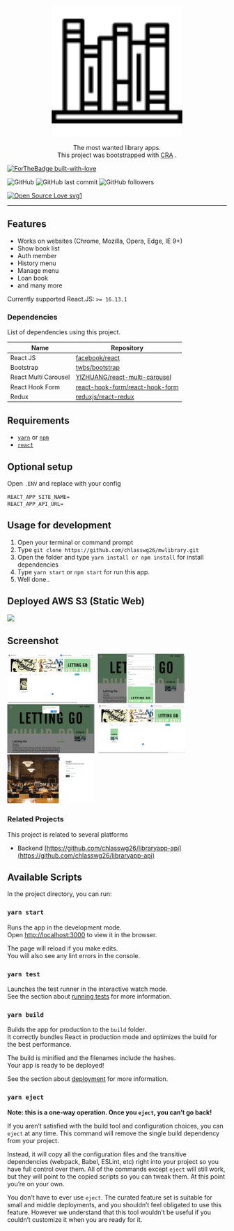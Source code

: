 <p align="center">
  <img alt="Most Wanted Library" src="https://github.com/chlasswg26/mwlibrary/blob/master/src/images/bookshelf.png" width="300">
</p>
<p align="center">
  The most wanted library apps.<br/>
  This project was bootstrapped with <a title="Create React App" href="https://github.com/facebook/create-react-app">CRA</a> .<br/>
</p>


[![ForTheBadge built-with-love](http://ForTheBadge.com/images/badges/built-with-love.svg)](https://github.com/chlasswg26/)


![GitHub](https://img.shields.io/github/license/chlasswg26/mwlibrary?style=for-the-badge)
![GitHub last commit](https://img.shields.io/github/last-commit/chlasswg26/mwlibrary?style=for-the-badge)
![GitHub followers](https://img.shields.io/github/followers/chlasswg26?style=for-the-badge)

[![Open Source Love svg1](https://badges.frapsoft.com/os/v1/open-source.svg?v=103)](https://github.com/chlasswg26/mwlibrary/)

---

## Features

- Works on websites (Chrome, Mozilla, Opera, Edge, IE 9+)
- Show book list
- Auth member
- History menu
- Manage menu
- Loan book
- and many more

Currently supported React.JS: `>= 16.13.1`

### Dependencies

List of dependencies using this project.

| Name | Repository |
| ------ | ------ |
| React JS | [facebook/react](https://facebook.github.io/react/) |
| Bootstrap | [twbs/bootstrap](https://github.com/twbs/bootstrap) |
| React Multi Carousel | [YIZHUANG/react-multi-carousel](https://github.com/YIZHUANG/react-multi-carousel) |
| React Hook Form | [react-hook-form/react-hook-form](https://github.com/react-hook-form/react-hook-form) |
| Redux | [reduxjs/react-redux](https://github.com/reduxjs/react-redux) |

## Requirements

* [`yarn`](https://yarnpkg.com/getting-started/install) or [`npm`](https://www.npmjs.com/)
* [`react`](https://reactjs.org/docs/create-a-new-react-app.html)

## Optional setup

Open `.ENV` and replace with your config
```shell
REACT_APP_SITE_NAME=
REACT_APP_API_URL=
```

## Usage for development

1. Open your terminal or command prompt
2. Type `git clone https://github.com/chlasswg26/mwlibrary.git`
3. Open the folder and type `yarn install or npm install` for install dependencies
6. Type `yarn start` or `npm start` for run this app.
7. Well done..

## Deployed AWS S3 (Static Web)

<a href="http://mwlibrary.s3-website-us-east-1.amazonaws.com/">
  <img src="https://d1.awsstatic.com/icons/jp/console_s3_icon.64795d08c5e23e92c12fe08c2dd5bd99255af047.png"/>
</a>


## Screenshot

<kbd>
<img src="./screenshot/Screenshot (1).png" width="200">
</kbd>

<kbd>
<img src="./screenshot/Screenshot (10).png" width="200">
</kbd>

<kbd>
<img src="./screenshot/Screenshot (11).png" width="200">
</kbd>

<kbd>
<img src="./screenshot/Screenshot (12).png" width="200">
</kbd>

<kbd>
<img src="./screenshot/Screenshot (13).png" width="200">
</kbd>

### Related Projects
This project is related to several platforms

* Backend [https://github.com/chlasswg26/libraryapp-api](https://github.com/chlasswg26/libraryapp-api)

## Available Scripts

In the project directory, you can run:

### `yarn start`

Runs the app in the development mode.<br />
Open [http://localhost:3000](http://localhost:3000) to view it in the browser.

The page will reload if you make edits.<br />
You will also see any lint errors in the console.

### `yarn test`

Launches the test runner in the interactive watch mode.<br />
See the section about [running tests](https://facebook.github.io/create-react-app/docs/running-tests) for more information.

### `yarn build`

Builds the app for production to the `build` folder.<br />
It correctly bundles React in production mode and optimizes the build for the best performance.

The build is minified and the filenames include the hashes.<br />
Your app is ready to be deployed!

See the section about [deployment](https://facebook.github.io/create-react-app/docs/deployment) for more information.

### `yarn eject`

**Note: this is a one-way operation. Once you `eject`, you can’t go back!**

If you aren’t satisfied with the build tool and configuration choices, you can `eject` at any time. This command will remove the single build dependency from your project.

Instead, it will copy all the configuration files and the transitive dependencies (webpack, Babel, ESLint, etc) right into your project so you have full control over them. All of the commands except `eject` will still work, but they will point to the copied scripts so you can tweak them. At this point you’re on your own.

You don’t have to ever use `eject`. The curated feature set is suitable for small and middle deployments, and you shouldn’t feel obligated to use this feature. However we understand that this tool wouldn’t be useful if you couldn’t customize it when you are ready for it.
